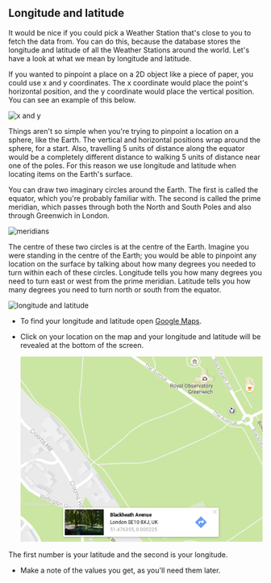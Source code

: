 ## Longitude and latitude

It would be nice if you could pick a Weather Station that's close to you to fetch the data from. You can do this, because the database stores the longitude and latitude of all the Weather Stations around the world. Let's have a look at what we mean by longitude and latitude.

If you wanted to pinpoint a place on a 2D object like a piece of paper, you could use x and y coordinates. The x coordinate would place the point's horizontal position, and the y coordinate would place the vertical position. You can see an example of this below.

![x and y](https://upload.wikimedia.org/wikipedia/commons/thumb/0/0e/Cartesian-coordinate-system.svg/1000px-Cartesian-coordinate-system.svg.png)

Things aren't so simple when you're trying to pinpoint a location on a sphere, like the Earth. The vertical and horizontal positions wrap around the sphere, for a start. Also, travelling 5 units of distance along the equator would be a completely different distance to walking 5 units of distance near one of the poles. For this reason we use longitude and latitude when locating items on the Earth's surface.

You can draw two imaginary circles around the Earth. The first is called the equator, which you're probably familiar with. The second is called the prime meridian, which passes through both the North and South Poles and also through Greenwich in London.

![meridians](https://upload.wikimedia.org/wikipedia/commons/thumb/c/c6/Primemeridian.jpg/1024px-Primemeridian.jpg)

The centre of these two circles is at the centre of the Earth. Imagine you were standing in the centre of the Earth; you would be able to pinpoint any location on the surface by talking about how many degrees you needed to turn within each of these circles. Longitude tells you how many degrees you need to turn east or west from the prime meridian. Latitude tells you how many degrees you need to turn north or south from the equator.

![longitude and latitude](https://upload.wikimedia.org/wikipedia/commons/b/b2/Longitude_and_latitude_definition.gif)

+ To find your longitude and latitude open [Google Maps](https://www.google.co.uk/maps/).

+ Click on your location on the map and your longitude and latitude will be revealed at the bottom of the screen.

    ![google maps lon and lat](images/gmaps.png)
    
The first number is your latitude and the second is your longitude. 

+ Make a note of the values you get, as you'll need them later.

